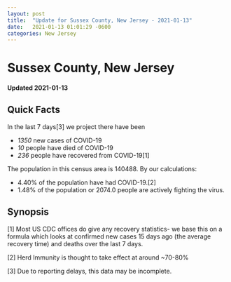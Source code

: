 ```yaml
---
layout: post
title:  "Update for Sussex County, New Jersey - 2021-01-13"
date:   2021-01-13 01:01:29 -0600
categories: New Jersey
---
```


# Sussex County, New Jersey
#### Updated 2021-01-13

## Quick Facts

In the last 7 days[3] we project there have been
- *1350* new cases of COVID-19
- *10* people have died of COVID-19
- *236* people have recovered from COVID-19[1]

The population in this census area is 140488. By our calculations:
- 4.40% of the population have had COVID-19.[2]
- 1.48% of the population or 2074.0 people are actively fighting the virus.

## Synopsis




[1] Most US CDC offices do give any recovery statistics- we base this on a formula which looks at confirmed new cases
15 days ago (the average recovery time) and deaths over the last 7 days.

[2] Herd Immunity is thought to take effect at around ~70-80%

[3] Due to reporting delays, this data may be incomplete.
 
    
